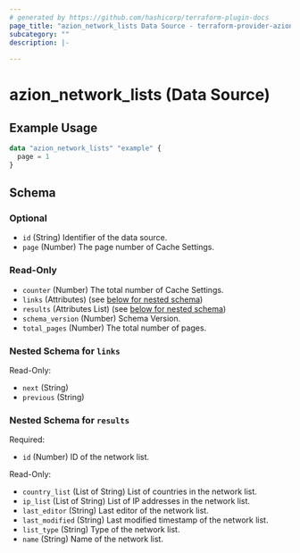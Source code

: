 ```yaml
---
# generated by https://github.com/hashicorp/terraform-plugin-docs
page_title: "azion_network_lists Data Source - terraform-provider-azion"
subcategory: ""
description: |-
  
---
```


# azion_network_lists (Data Source)



## Example Usage

```terraform
data "azion_network_lists" "example" {
  page = 1
}
```

<!-- schema generated by tfplugindocs -->
## Schema

### Optional

- `id` (String) Identifier of the data source.
- `page` (Number) The page number of Cache Settings.

### Read-Only

- `counter` (Number) The total number of Cache Settings.
- `links` (Attributes) (see [below for nested schema](#nestedatt--links))
- `results` (Attributes List) (see [below for nested schema](#nestedatt--results))
- `schema_version` (Number) Schema Version.
- `total_pages` (Number) The total number of pages.

<a id="nestedatt--links"></a>
### Nested Schema for `links`

Read-Only:

- `next` (String)
- `previous` (String)


<a id="nestedatt--results"></a>
### Nested Schema for `results`

Required:

- `id` (Number) ID of the network list.

Read-Only:

- `country_list` (List of String) List of countries in the network list.
- `ip_list` (List of String) List of IP addresses in the network list.
- `last_editor` (String) Last editor of the network list.
- `last_modified` (String) Last modified timestamp of the network list.
- `list_type` (String) Type of the network list.
- `name` (String) Name of the network list.


